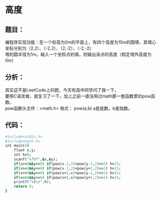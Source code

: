 # 高度
## 题目：
编程序实现功能：在一个标高为0m的平面上，有四个高度为15m的圆塔，其塔心坐标分别为（2,2）、（-2,2）、（2,-2）、（-2,-2）<br>
塔的圆半径为1m。输入一个坐标点的值，则输出该点的高度（假定塔外高度为0m）<br>
## 分析：
其实这不是LeetCode上的题，今天有高中同学问了我一下，<br>
要用C语言做，就复习了一下，加上之前一直没用过math那一套函数里的pow函数。<br>
pow函数头文件：<math.h> 格式： pow(a,b) a是底数，b是指数。<br>
## 代码：
```ruby
#include<stdio.h>
#include<math.h>
int main(){
    float x,y;
    int h=0;
    scanf("%f%f",&x,&y);
    if(x>=0&&y>=0) if(pow(x-2,2)+pow(y-2,2)<=1) h=15;
    if(x>=0&&y<=0) if(pow(x-2,2)+pow(y+2,2)<=1) h=15;
    if(x<=0&&y>=0) if(pow(x+2,x)+pow(y-2,2)<=1) h=15;
    if(x<=0&&y<=0) if(pow(x+2,x)+pow(y+2,2)<=1) h=15;
    printf("%d\n",h);
    return 0;
}
